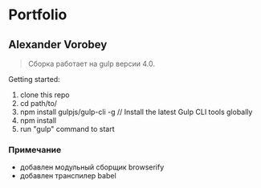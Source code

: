 # Portfolio

## Alexander Vorobey
> Сборка работает на gulp версии 4.0. 

Getting started:

1. clone this repo
2. cd path/to/
3. npm install gulpjs/gulp-cli -g  // Install the latest Gulp CLI tools globally
4. npm install
6. run "gulp" command to start

### Примечание
- добавлен модульный сборщик browserify
- добавлен транспилер babel
